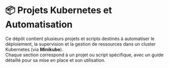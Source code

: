 # 📦 Projets Kubernetes et Automatisation

Ce dépôt contient plusieurs projets et scripts destinés à automatiser le déploiement, la supervision et la gestion de ressources dans un cluster Kubernetes (via **Minikube**).  
Chaque section correspond à un projet ou script spécifique, avec un guide détaillé pour sa mise en place et son utilisation.
